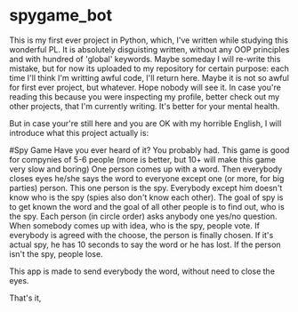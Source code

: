 # spygame_bot
This is my first ever project in Python, which, I've written while studying this wonderful PL. 
It is absolutely disguisting written, without any OOP principles and with hundred of 'global' keywords. Maybe someday I will re-write this mistake,
but for now its uploaded to my repository for certain purpose: each time I'll think I'm writting awful code, I'll return here. Maybe it is not so awful for first ever project,
but whatever. Hope nobody will see it. In case you're reading this because you were inspecting my profile, better check out my other projects, that I'm currently writing. It's better for your mental health. 

But in case your're still here and you are OK with my horrible English, I will introduce what this project actually is:

#Spy Game
Have you ever heard of it? You probably had. This game is good for compynies of 5-6 people (more is better, but 10+ will make this game very slow and boring)
One person comes up with a word. Then everybody closes eyes he/she says the word to everyone except one (or more, for big parties) person. This one person is the spy. Everybody except him doesn't know who is the spy (spies also don't know each other).
The goal of spy is to get known the word and the goal of all other people is to find out, who is the spy. Each person (in circle order) asks anybody one yes/no question. When somebody comes up with idea, who is the spy, people vote. If everybody is agreed with the choose, the person is finally chosen. 
If it's actual spy, he has 10 seconds to say the word or he has lost. If the person isn't the spy, people lose.

This app is made to send everybody the word, without need to close the eyes.

That's it,
